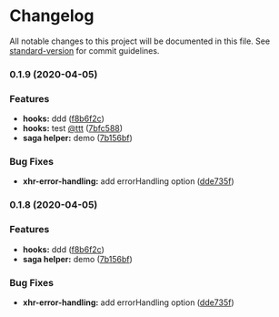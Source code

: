 # Changelog

All notable changes to this project will be documented in this file. See [standard-version](https://github.com/conventional-changelog/standard-version) for commit guidelines.

### 0.1.9 (2020-04-05)


### Features

* **hooks:** ddd ([f8b6f2c](https://github.com/conventional-changelog/conventional-changelog/commit/f8b6f2c4d9666327dc50342b1df9719b3b8499f4))
* **hooks:** test [@ttt](https://github.com/ttt) ([7bfc588](https://github.com/conventional-changelog/conventional-changelog/commit/7bfc5884469dd06c807a6de76eddf96be00166b6))
* **saga helper:** demo ([7b156bf](https://github.com/conventional-changelog/conventional-changelog/commit/7b156bfccd625de892c656688080e3d1f65e13c2))


### Bug Fixes

* **xhr-error-handling:** add errorHandling option ([dde735f](https://github.com/conventional-changelog/conventional-changelog/commit/dde735fcfc0306d96307b642e129cb83d2edad24))

### 0.1.8 (2020-04-05)


### Features

* **hooks:** ddd ([f8b6f2c](https://github.com/conventional-changelog/conventional-changelog/commit/f8b6f2c4d9666327dc50342b1df9719b3b8499f4))
* **saga helper:** demo ([7b156bf](https://github.com/conventional-changelog/conventional-changelog/commit/7b156bfccd625de892c656688080e3d1f65e13c2))


### Bug Fixes

* **xhr-error-handling:** add errorHandling option ([dde735f](https://github.com/conventional-changelog/conventional-changelog/commit/dde735fcfc0306d96307b642e129cb83d2edad24))
